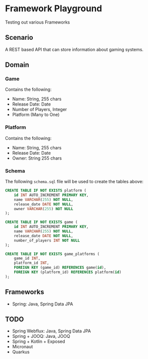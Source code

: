 # Framework Playground

Testing out various Frameworks

## Scenario

A REST based API that can store information about gaming systems.

## Domain

### Game

Contains the following:

* Name: String, 255 chars
* Release Date: Date
* Number of Players, Integer
* Platform (Many to One)

### Platform

Contains the following:

* Name: String, 255 chars
* Release Date:  Date
* Owner: String 255 chars

### Schema

The following `schema.sql` file will be used to create the tables above:

```sql
CREATE TABLE IF NOT EXISTS platform (
    id INT AUTO_INCREMENT PRIMARY KEY,
    name VARCHAR(255) NOT NULL,
    release_date DATE NOT NULL,
    owner VARCHAR(255) NOT NULL
);

CREATE TABLE IF NOT EXISTS game (
    id INT AUTO_INCREMENT PRIMARY KEY,
    name VARCHAR(255) NOT NULL,
    release_date DATE NOT NULL,
    number_of_players INT NOT NULL
);

CREATE TABLE IF NOT EXISTS game_platforms (
    game_id INT,
    platform_id INT,
    FOREIGN KEY (game_id) REFERENCES game(id),
    FOREIGN KEY (platform_id) REFERENCES platform(id)
);
```

## Frameworks

* Spring: Java, Spring Data JPA

## TODO

* Spring Webflux: Java, Spring Data JPA
* Spring + JOOQ: Java, JOOQ
* Spring + Kotlin + Exposed
* Micronaut
* Quarkus
